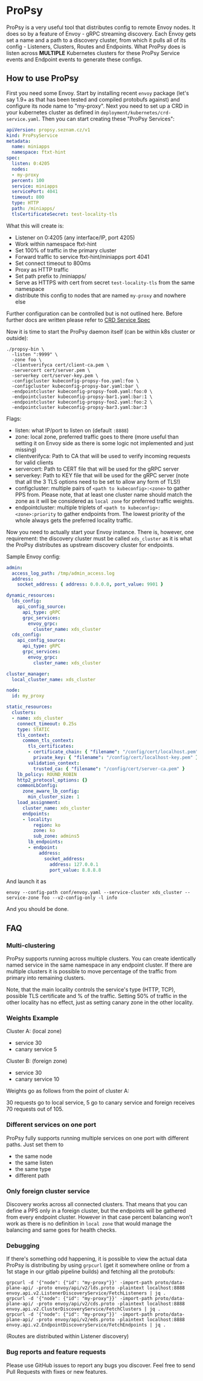 # ProPsy
ProPsy is a very useful tool that distributes config to remote Envoy nodes. It does so by a feature of Envoy - gRPC streaming discovery. Each Envoy gets set a name and a path to a discovery cluster, from which it pulls all of its config - Listeners, Clusters, Routes and Endpoints. What ProPsy does is listen across **MULTIPLE** Kubernetes clusters for these ProPsy Service events and Endpoint events to generate these configs.

## How to use ProPsy
First you need some Envoy. Start by installing recent `envoy` package (let's say 1.9+ as that has been tested and compiled protobufs against) and configure its node name to "my-proxy". Next you need to set up a CRD in your kubernetes cluster as defined in `deployment/kubernetes/crd-service.yaml`. Then you can start creating these "ProPsy Services":
```yaml
apiVersion: propsy.seznam.cz/v1
kind: ProPsyService
metadata:
  name: miniapps
  namespace: ftxt-hint
spec:
  listen: 0:4205
  nodes:
  - my-proxy
  percent: 100
  service: miniapps
  servicePort: 4041
  timeout: 800
  type: HTTP
  path: /miniapps/
  tlsCertificateSecret: test-locality-tls
```
What this will create is:
- Listener on 0:4205 (any interface/IP, port 4205)
- Work within namespace ftxt-hint
- Set 100% of traffic in the primary cluster
- Forward traffic to service ftxt-hint/miniapps port 4041
- Set connect timeout to 800ms
- Proxy as HTTP traffic
- Set path prefix to /miniapps/
- Serve as HTTPS with cert from secret `test-locality-tls` from the same namespace
- distribute this config to nodes that are named `my-proxy` and nowhere else

Further configuration can be controlled but is not outlined here. Before further docs are written please refer to [CRD Service Spec](deployment/kubernetes/crd-service.yaml)

Now it is time to start the ProPsy daemon itself (can be within k8s cluster or outside):
```
./propsy-bin \
  -listen ":9999" \
  -zone foo \
  -clientverifyca cert/client-ca.pem \
  -servercert cert/server.pem \
  -serverkey cert/server-key.pem \
  -configcluster kubeconfig-propsy-foo.yaml:foo \
  -configcluster kubeconfig-propsy-bar.yaml:bar \
  -endpointcluster kubeconfig-propsy-foo0.yaml:foo:0 \
  -endpointcluster kubeconfig-propsy-bar1.yaml:bar:1 \
  -endpointcluster kubeconfig-propsy-foo2.yaml:foo:2 \
  -endpointcluster kubeconfig-propsy-bar3.yaml:bar:3 
```
Flags:
- listen: what IP/port to listen on (default `:8888`)
- zone: local zone, preferred traffic goes to there (more useful than setting it on Envoy side as there is some logic not implemented and just missing)
- clientverifyca: Path to CA that will be used to verify incoming requests for valid clients
- servercert: Path to CERT file that will be used for the gRPC server
- serverkey: Path to KEY file that will be used for the gRPC server (note that all the 3 TLS options need to be set to allow any form of TLS!)
- configcluster: multiple pairs of `<path to kubeconfig>:<zone>` to gather PPS from. Please note, that at least one cluster name should match the zone as it will be considered as `local zone` for preferred traffic weights.
- endpointcluster: multiple triplets of `<path to kubeconfig>:<zone>:priority` to gather endpoints from. The lowest priority of the whole always gets the preferred locality traffic.

Now you need to actually start your Envoy instance. There is, however, one requirement: the discovery cluster must be called `xds_cluster` as it is what the ProPsy distributes as upstream discovery cluster for endpoints.

Sample Envoy config:
```yaml
admin:
  access_log_path: /tmp/admin_access.log
  address:
    socket_address: { address: 0.0.0.0, port_value: 9901 }

dynamic_resources:
  lds_config:
    api_config_source:
      api_type: gRPC
      grpc_services:
        envoy_grpc:
          cluster_name: xds_cluster
  cds_config:
    api_config_source:
      api_type: gRPC
      grpc_services:
        envoy_grpc:
          cluster_name: xds_cluster

cluster_manager:
  local_cluster_name: xds_cluster

node:
  id: my_proxy

static_resources:
  clusters:
  - name: xds_cluster
    connect_timeout: 0.25s
    type: STATIC
    tls_context:
      common_tls_context:
        tls_certificates:
        - certificate_chain: { "filename": "/config/cert/localhost.pem" }
          private_key: { "filename": "/config/cert/localhost-key.pem" }
        validation_context:
          trusted_ca: { "filename": "/config/cert/server-ca.pem" }
    lb_policy: ROUND_ROBIN
    http2_protocol_options: {}
    commonLbConfig:
      zone_aware_lb_config:
        min_cluster_size: 1
    load_assignment:
      cluster_name: xds_cluster
      endpoints:
      - locality:
          region: ko
          zone: ko
          sub_zone: admins5
        lb_endpoints:
        - endpoint:
            address:
              socket_address:
                address: 127.0.0.1
                port_value: 8.8.8.8
```
And launch it as

```
envoy --config-path conf/envoy.yaml --service-cluster xds_cluster --service-zone foo --v2-config-only -l info
```

And you should be done.

## FAQ 
### Multi-clustering
ProPsy supports running across multiple clusters. You can create identically named service in the same namespace in any endpoint cluster. If there are multiple clusters it is possible to move percentage of the traffic from primary into remaining clusters.

Note, that the main locality controls the service's type (HTTP, TCP), possible TLS certificate and % of the traffic. Setting 50% of traffic in the other locality has no effect, just as setting canary zone in the other locality.

### Weights Example
Cluster A: (local zone)
- service 30
- canary service 5

Cluster B: (foreign zone)
- service 30
- canary service 10

Weights go as follows from the point of cluster A:

30 requests go to local service, 5 go to canary service and foreign receives 70 requests out of 105. 

### Different services on one port
ProPsy fully supports running multiple services on one port with different paths. Just set them to
- the same node
- the same listen
- the same type
- different path

### Only foreign cluster service
Discovery works across all connected clusters. That means that you can define a PPS only in a foreign cluster, but the endpoints will be gathered from every endpoint cluster. However in that case percent balancing won't work as there is no definition in `local zone` that would manage the balancing and same goes for health checks.

### Debugging
If there's something odd happening, it is possible to view the actual data ProPsy is distributing by using `grpcurl` (get it somewhere online or from a 1st stage in our gitlab pipeline builds) and fetching all the protobufs:
```
grpcurl -d '{"node": {"id": "my-proxy"}}' -import-path proto/data-plane-api/ -proto envoy/api/v2/lds.proto -plaintext localhost:8888 envoy.api.v2.ListenerDiscoveryService/FetchListeners | jq .
grpcurl -d '{"node": {"id": "my-proxy"}}' -import-path proto/data-plane-api/ -proto envoy/api/v2/cds.proto -plaintext localhost:8888 envoy.api.v2.ClusterDiscoveryService/FetchClusters | jq .
grpcurl -d '{"node": {"id": "my-proxy"}}' -import-path proto/data-plane-api/ -proto envoy/api/v2/eds.proto -plaintext localhost:8888 envoy.api.v2.EndpointDiscoveryService/FetchEndpoints | jq .
```

(Routes are distributed within Listener discovery)

### Bug reports and feature requests
Please use GitHub issues to report any bugs you discover. Feel free to send Pull Requests with fixes or new features.
